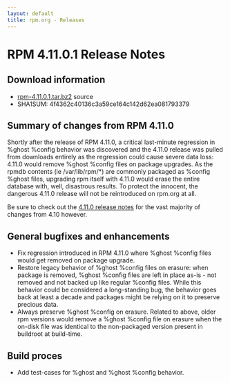 ```yaml
---
layout: default
title: rpm.org - Releases
---
```


# RPM 4.11.0.1 Release Notes



## Download information
 * [rpm-4.11.0.1.tar.bz2](http://ftp.rpm.org/releases/rpm-4.11.x/rpm-4.11.0.1.tar.bz2) source
 * SHA1SUM: 4f4362c40136c3a59ce164c142d62ea081793379

## Summary of changes from RPM 4.11.0
 
Shortly after the release of RPM 4.11.0, a critical last-minute regression
in %ghost %config behavior was discovered and the 4.11.0 release was
pulled from downloads entirely as the regression could cause severe
data loss: 4.11.0 would remove %ghost %config files on package upgrades.
As the rpmdb contents (ie /var/lib/rpm/*) are commonly packaged
as %config %ghost files, upgrading rpm itself with 4.11.0 would
erase the entire database with, well, disastrous results. To protect
the innocent, the dangerous 4.11.0 release will not be reintroduced on
rpm.org at all.

Be sure to check out the [4.11.0 release notes](4.11.0.html)
for the vast majority of changes from 4.10 however.

## General bugfixes and enhancements
 * Fix regression introduced in RPM 4.11.0 where %ghost %config files would
   get removed on package upgrade.
 * Restore legacy behavior of %ghost %config files on erasure: when package
   is removed, %ghost %config files are left in place as-is - not removed
   and not backed up like regular %config files. While this behavior could
   be considered a long-standing bug, the behavior goes back at least a
   decade and packages might be relying on it to preserve precious data.
 * Always preserve %ghost %config on erasure. Related to above, older rpm
   versions would remove a %ghost %config file on erasure when the on-disk
   file was identical to the non-packaged version present in buildroot at
   build-time.
 
## Build proces
 * Add test-cases for %ghost and %ghost %config behavior.

